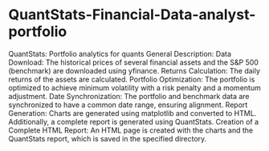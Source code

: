 # QuantStats-Financial-Data-analyst-portfolio
QuantStats: Portfolio analytics for quants
General Description:
Data Download: The historical prices of several financial assets and the S&P 500 (benchmark) are downloaded using yfinance.
Returns Calculation: The daily returns of the assets are calculated.
Portfolio Optimization: The portfolio is optimized to achieve minimum volatility with a risk penalty and a momentum adjustment.
Date Synchronization: The portfolio and benchmark data are synchronized to have a common date range, ensuring alignment.
Report Generation: Charts are generated using matplotlib and converted to HTML. Additionally, a complete report is generated using QuantStats.
Creation of a Complete HTML Report: An HTML page is created with the charts and the QuantStats report, which is saved in the specified directory.
